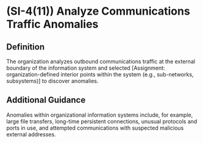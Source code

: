 
# (SI-4(11)) Analyze Communications Traffic Anomalies

## Definition

The organization analyzes outbound communications traffic at the external boundary of the information system and selected [Assignment: organization-defined interior points within the system (e.g., sub-networks, subsystems)] to discover anomalies.

## Additional Guidance

Anomalies within organizational information systems include, for example, large file transfers, long-time persistent connections, unusual protocols and ports in use, and attempted communications with suspected malicious external addresses.
